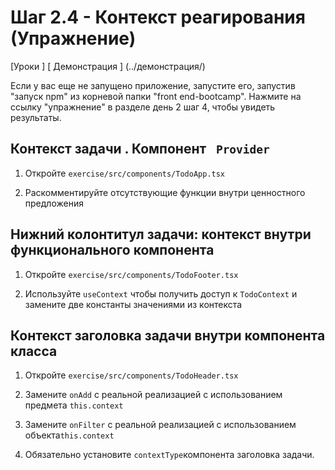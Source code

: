 # Шаг 2.4 - Контекст реагирования (Упражнение)

  [Уроки  ]     [ Демонстрация ] (../демонстрация/)

Если у вас еще не запущено приложение, запустите его, запустив "запуск npm" из корневой папки "front end-bootcamp". Нажмите на ссылку "упражнение" в разделе день 2 шаг 4, чтобы увидеть результаты.

##   Контекст задачи . Компонент ` Provider`

1. Откройте  `exercise/src/components/TodoApp.tsx`

2. Раскомментируйте отсутствующие функции внутри ценностного предложения

## Нижний колонтитул задачи: контекст внутри функционального компонента
1. Откройте `exercise/src/components/TodoFooter.tsx`

2. Используйте `useContext` чтобы получить доступ к `TodoContext` и замените две константы значениями из контекста

## Контекст заголовка задачи внутри компонента класса

1. Откройте `exercise/src/components/TodoHeader.tsx`

2. Замените `onAdd` с реальной реализацией с использованием предмета `this.context`

3. Замените `onFilter` с реальной реализацией с использованием объекта`this.context` 

4. Обязательно установите `contextType`компонента заголовка задачи.

